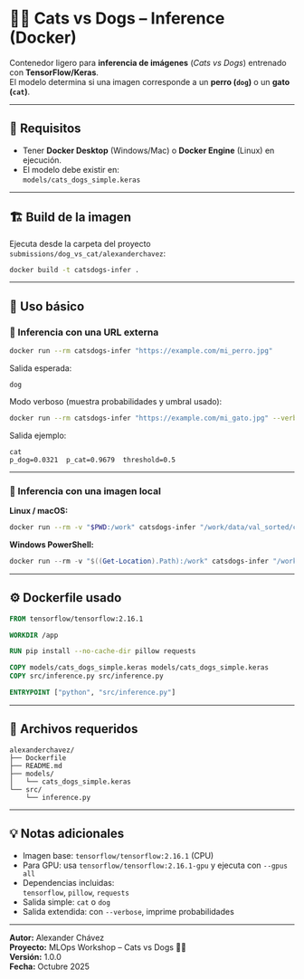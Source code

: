# 🐶🐱 Cats vs Dogs – Inference (Docker)

Contenedor ligero para **inferencia de imágenes** (*Cats vs Dogs*) entrenado con **TensorFlow/Keras**.  
El modelo determina si una imagen corresponde a un **perro (`dog`)** o un **gato (`cat`)**.

---

## 🚀 Requisitos

- Tener **Docker Desktop** (Windows/Mac) o **Docker Engine** (Linux) en ejecución.
- El modelo debe existir en:  
  `models/cats_dogs_simple.keras`

---

## 🏗️ Build de la imagen

Ejecuta desde la carpeta del proyecto  
`submissions/dog_vs_cat/alexanderchavez`:

```bash
docker build -t catsdogs-infer .
```

---

## 🧠 Uso básico

### 🔹 Inferencia con una **URL externa**

```bash
docker run --rm catsdogs-infer "https://example.com/mi_perro.jpg"
```

Salida esperada:
```
dog
```

Modo verboso (muestra probabilidades y umbral usado):
```bash
docker run --rm catsdogs-infer "https://example.com/mi_gato.jpg" --verbose
```

Salida ejemplo:
```
cat
p_dog=0.0321  p_cat=0.9679  threshold=0.5
```

---

### 🔹 Inferencia con una **imagen local**

**Linux / macOS:**
```bash
docker run --rm -v "$PWD:/work" catsdogs-infer "/work/data/val_sorted/cats/cat.10003.jpg"
```

**Windows PowerShell:**
```powershell
docker run --rm -v "$((Get-Location).Path):/work" catsdogs-infer "/work/data/val_sorted/dogs/dog.0.jpg"
```

---

## ⚙️ Dockerfile usado

```dockerfile
FROM tensorflow/tensorflow:2.16.1

WORKDIR /app

RUN pip install --no-cache-dir pillow requests

COPY models/cats_dogs_simple.keras models/cats_dogs_simple.keras
COPY src/inference.py src/inference.py

ENTRYPOINT ["python", "src/inference.py"]
```

---

## 🧩 Archivos requeridos

```
alexanderchavez/
├── Dockerfile
├── README.md
├── models/
│   └── cats_dogs_simple.keras
└── src/
    └── inference.py
```

---

## 💡 Notas adicionales

- Imagen base: `tensorflow/tensorflow:2.16.1` (CPU)
- Para GPU: usa `tensorflow/tensorflow:2.16.1-gpu` y ejecuta con `--gpus all`
- Dependencias incluidas:  
  `tensorflow`, `pillow`, `requests`
- Salida simple: `cat` o `dog`
- Salida extendida: con `--verbose`, imprime probabilidades

---

**Autor:** Alexander Chávez  
**Proyecto:** MLOps Workshop – Cats vs Dogs 🧠🐾  
**Versión:** 1.0.0  
**Fecha:** Octubre 2025
